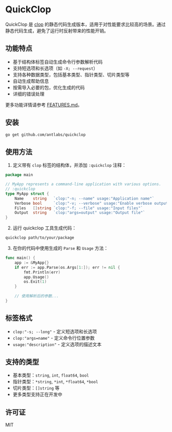 # QuickClop

QuickClop 是 [clop](https://github.com/antlabs/clop) 的静态代码生成版本，适用于对性能要求比较高的场景。通过静态代码生成，避免了运行时反射带来的性能开销。

## 功能特点

- 基于结构体标签自动生成命令行参数解析代码
- 支持短选项和长选项（如 `-X; --request`）
- 支持各种数据类型，包括基本类型、指针类型、切片类型等
- 自动生成帮助信息
- 按需导入必要的包，优化生成的代码
- 详细的错误处理

更多功能详情请参考 [FEATURES.md](FEATURES.md)。

## 安装

```bash
go get github.com/antlabs/quickclop
```

## 使用方法

1. 定义带有 `clop` 标签的结构体，并添加 `:quickclop` 注释：

```go
package main

// MyApp represents a command-line application with various options.
// :quickclop
type MyApp struct {
    Name    string   `clop:"-n; --name" usage:"Application name"`
    Verbose bool     `clop:"-v; --verbose" usage:"Enable verbose output"`
    Files   []string `clop:"-f; --file" usage:"Input files"`
    Output  string   `clop:"args=output" usage:"Output file"`
}
```

2. 运行 quickclop 工具生成代码：

```bash
quickclop path/to/your/package
```

3. 在你的代码中使用生成的 `Parse` 和 `Usage` 方法：

```go
func main() {
    app := &MyApp{}
    if err := app.Parse(os.Args[1:]); err != nil {
        fmt.Println(err)
        app.Usage()
        os.Exit(1)
    }
    
    // 使用解析后的参数...
}
```

## 标签格式

- `clop:"-s; --long"` - 定义短选项和长选项
- `clop:"args=name"` - 定义命令行位置参数
- `usage:"description"` - 定义选项的描述文本

## 支持的类型

- 基本类型：`string`, `int`, `float64`, `bool`
- 指针类型：`*string`, `*int`, `*float64`, `*bool`
- 切片类型：`[]string` 等
- 更多类型支持正在开发中

## 许可证

MIT
